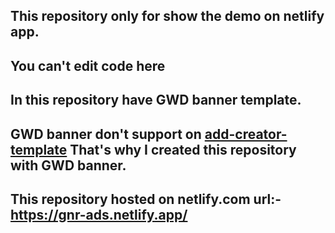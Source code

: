 ## This repository only for show the demo on netlify app. 
## You can't edit code here
## In this repository have GWD banner template. 
## GWD banner don't support on <a href="https://github.com/iamtheasad/ad-creator-template">add-creator-template</a> That's why I created this repository with GWD banner.
## This repository hosted on netlify.com url:- <a href="https://gnr-ads.netlify.app/">https://gnr-ads.netlify.app/</a>